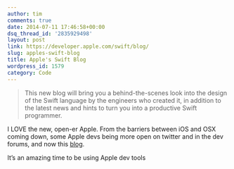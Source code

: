 ```yaml
---
author: tim
comments: true
date: 2014-07-11 17:46:58+00:00
dsq_thread_id: '2835929498'
layout: post
link: https://developer.apple.com/swift/blog/
slug: apples-swift-blog
title: Apple's Swift Blog
wordpress_id: 1579
category: Code
---
```


> This new blog will bring you a behind-the-scenes look into the design of the
Swift language by the engineers who created it, in addition to the latest news
and hints to turn you into a productive Swift programmer.

I LOVE the new, open-er Apple. From the barriers between iOS and OSX coming
down, some Apple devs being more open on twitter and in the dev forums, and
now this [blog](https://developer.apple.com/swift/blog/).

It’s an amazing time to be using Apple dev tools
